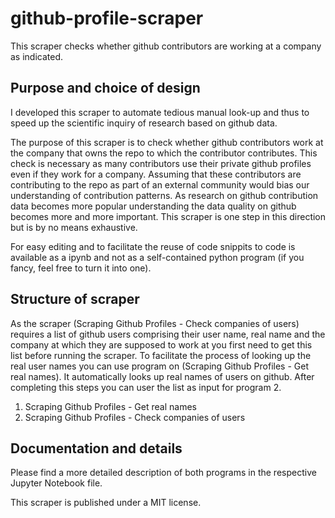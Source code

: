 # github-profile-scraper
This scraper checks whether github contributors are working at a company as indicated. 


## Purpose and choice of design
I developed this scraper to automate tedious manual look-up and thus to speed up the scientific inquiry of research based on github data. 

The purpose of this scraper is to check whether github contributors work at the company that owns the repo to which the contributor contributes. This check is necessary as many contributors use their private github profiles even if they work for a company. 
Assuming that these contributors are contributing to the repo as part of an external community would bias our understanding of contribution patterns. As research on github contribution data becomes more popular understanding the data quality on github becomes more and more important. 
This scraper is one step in this direction but is by no means exhaustive. 

For easy editing and to facilitate the reuse of code snippits to code is available as a ipynb and not as a self-contained python program (if you fancy, feel free to turn it into one).


## Structure of scraper
As the scraper (Scraping Github Profiles - Check companies of users) requires a list of github users comprising their user name, real name and the company at which they are supposed to work at you first need to get this list before running the scraper. 
To facilitate the process of looking up the real user names you can use program on (Scraping Github Profiles - Get real names). It automatically looks up real names of users on github. After completing this steps you can user the list as input for program 2. 

1. Scraping Github Profiles - Get real names
2. Scraping Github Profiles - Check companies of users

## Documentation and details
Please find a more detailed description of both programs in the respective Jupyter Notebook file. 


This scraper is published under a MIT license. 


